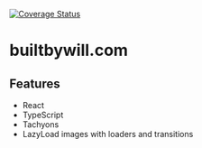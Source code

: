 [![Coverage Status](https://coveralls.io/repos/github/builtbywill/builtbywill.github.io/badge.svg?branch=develop)](https://coveralls.io/github/builtbywill/builtbywill.github.io?branch=develop)

# builtbywill.com

## Features
* React
* TypeScript
* Tachyons
* LazyLoad images with loaders and transitions
